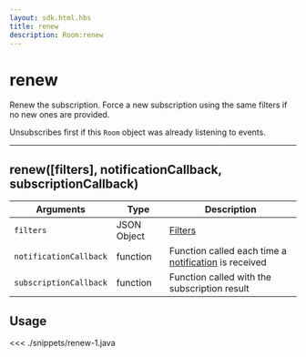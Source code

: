 ```yaml
---
layout: sdk.html.hbs
title: renew
description: Room:renew
---
```


# renew

Renew the subscription. Force a new subscription using the same filters if no new ones are provided.

Unsubscribes first if this `Room` object was already listening to events.

---

## renew([filters], notificationCallback, subscriptionCallback)

| Arguments              | Type        | Description                                                                                      |
| ---------------------- | ----------- | ------------------------------------------------------------------------------------------------ |
| `filters`              | JSON Object | [Filters](/core/1/koncorde)                                                                      |
| `notificationCallback` | function    | Function called each time a [notification](/sdk/android/3/essentials/notifications/) is received |
| `subscriptionCallback` | function    | Function called with the subscription result                                                     |

## Usage

<<< ./snippets/renew-1.java
